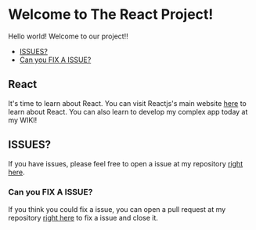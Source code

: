 # Welcome to The React Project!

Hello world! Welcome to our project!!

- [ISSUES?](https://github.com/zixuan75/react-project/blob/master/contributing.md#ISSUES)
- [Can you FIX A ISSUE?](https://github.com/zixuan75/react-project/blob/master/contributing.md#Can-you-FIX-A-ISSUE)

## React

It's time to learn about React. You can visit Reactjs's main website [here](https://www.reactjs.org) to learn about React.
You can also learn to develop my complex app today at my WIKI!

## ISSUES?

If you have issues, please feel free to open a issue at my repository [right here](https://github.com/zixuan75/react-project/issues).

<!-- Be sure to follow the issue templates. -->

### Can you FIX A ISSUE?

If you think you could fix a issue, you can open a pull request at my repository [right here](https://github.com/zixuan75/react-project/pulls) to fix a issue and close it.

<!-- Be sure to follow the pull request templates. -->
